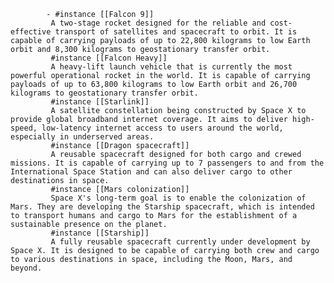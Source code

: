 			- #instance [[Falcon 9]]
			 A two-stage rocket designed for the reliable and cost-effective transport of satellites and spacecraft to orbit. It is capable of carrying payloads of up to 22,800 kilograms to low Earth orbit and 8,300 kilograms to geostationary transfer orbit.
			 #instance [[Falcon Heavy]]
			 A heavy-lift launch vehicle that is currently the most powerful operational rocket in the world. It is capable of carrying payloads of up to 63,800 kilograms to low Earth orbit and 26,700 kilograms to geostationary transfer orbit.
			 #instance [[Starlink]]
			 A satellite constellation being constructed by Space X to provide global broadband internet coverage. It aims to deliver high-speed, low-latency internet access to users around the world, especially in underserved areas.
			 #instance [[Dragon spacecraft]]
			 A reusable spacecraft designed for both cargo and crewed missions. It is capable of carrying up to 7 passengers to and from the International Space Station and can also deliver cargo to other destinations in space.
			 #instance [[Mars colonization]]
			 Space X's long-term goal is to enable the colonization of Mars. They are developing the Starship spacecraft, which is intended to transport humans and cargo to Mars for the establishment of a sustainable presence on the planet.
			 #instance [[Starship]]
			 A fully reusable spacecraft currently under development by Space X. It is designed to be capable of carrying both crew and cargo to various destinations in space, including the Moon, Mars, and beyond.



